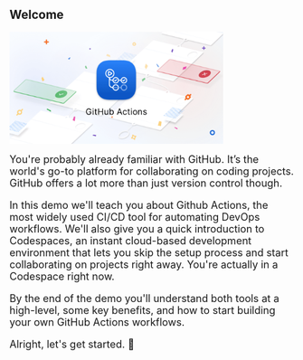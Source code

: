 ## Welcome

<img src="./welcome.png" alt="welcome" width="75%"/>

<font size="4"> You're probably already familiar with GitHub. It’s the world's go-to platform for collaborating on coding projects. GitHub offers a lot more than just version control though.

In this demo we'll teach you about Github Actions, the most widely used CI/CD tool for automating DevOps workflows. We'll also give you a quick introduction to Codespaces,  an instant cloud-based development environment that lets you skip the setup process and start collaborating on projects right away. You're actually in a Codespace right now.

By the end of the demo you'll understand both tools at a high-level, some key benefits, and how to start building your own GitHub Actions workflows.

Alright, let's get started. 🚀 </font>